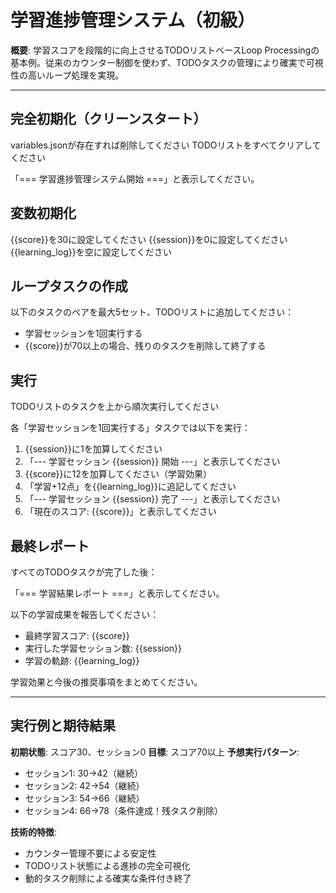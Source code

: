# 学習進捗管理システム（初級）

**概要**: 学習スコアを段階的に向上させるTODOリストベースLoop Processingの基本例。従来のカウンター制御を使わず、TODOタスクの管理により確実で可視性の高いループ処理を実現。

---

## 完全初期化（クリーンスタート）

variables.jsonが存在すれば削除してください
TODOリストをすべてクリアしてください

「=== 学習進捗管理システム開始 ===」と表示してください。

## 変数初期化

{{score}}を30に設定してください
{{session}}を0に設定してください
{{learning_log}}を空に設定してください

## ループタスクの作成

以下のタスクのペアを最大5セット、TODOリストに追加してください：
- 学習セッションを1回実行する
- {{score}}が70以上の場合、残りのタスクを削除して終了する

## 実行

TODOリストのタスクを上から順次実行してください

各「学習セッションを1回実行する」タスクでは以下を実行：
1. {{session}}に1を加算してください
2. 「--- 学習セッション {{session}} 開始 ---」と表示してください
3. {{score}}に12を加算してください（学習効果）
4. 「学習+12点」を{{learning_log}}に追記してください
5. 「--- 学習セッション {{session}} 完了 ---」と表示してください
6. 「現在のスコア: {{score}}」と表示してください

## 最終レポート

すべてのTODOタスクが完了した後：

「=== 学習結果レポート ===」と表示してください。

以下の学習成果を報告してください：
- 最終学習スコア: {{score}}
- 実行した学習セッション数: {{session}}
- 学習の軌跡: {{learning_log}}

学習効果と今後の推奨事項をまとめてください。

---

## 実行例と期待結果

**初期状態**: スコア30、セッション0
**目標**: スコア70以上
**予想実行パターン**: 
- セッション1: 30→42（継続）
- セッション2: 42→54（継続）  
- セッション3: 54→66（継続）
- セッション4: 66→78（条件達成！残タスク削除）

**技術的特徴**: 
- カウンター管理不要による安定性
- TODOリスト状態による進捗の完全可視化
- 動的タスク削除による確実な条件付き終了